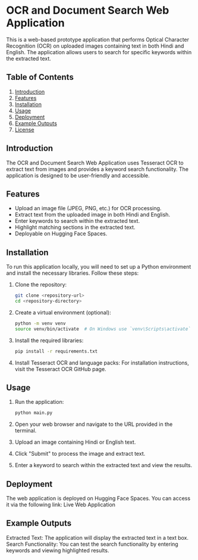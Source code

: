# OCR and Document Search Web Application

This is a web-based prototype application that performs Optical Character Recognition (OCR) on uploaded images containing text in both Hindi and English. The application allows users to search for specific keywords within the extracted text.

## Table of Contents

1. [Introduction](#introduction)
2. [Features](#features)
3. [Installation](#installation)
4. [Usage](#usage)
5. [Deployment](#deployment)
6. [Example Outputs](#example-outputs)
7. [License](#license)

## Introduction

The OCR and Document Search Web Application uses Tesseract OCR to extract text from images and provides a keyword search functionality. The application is designed to be user-friendly and accessible.

## Features

- Upload an image file (JPEG, PNG, etc.) for OCR processing.
- Extract text from the uploaded image in both Hindi and English.
- Enter keywords to search within the extracted text.
- Highlight matching sections in the extracted text.
- Deployable on Hugging Face Spaces.

## Installation

To run this application locally, you will need to set up a Python environment and install the necessary libraries. Follow these steps:

1. Clone the repository:
   ```bash
   git clone <repository-url>
   cd <repository-directory>
   
2. Create a virtual environment (optional):

    ```bash
    python -m venv venv
    source venv/bin/activate  # On Windows use `venv\Scripts\activate`


3. Install the required libraries:
      ```bash
      pip install -r requirements.txt


4. Install Tesseract OCR and language packs:
    For installation instructions, visit the Tesseract OCR GitHub page.
   
## Usage
1. Run the application:
    ```bash
    python main.py

2. Open your web browser and navigate to the URL provided in the terminal.

3. Upload an image containing Hindi or English text.

4. Click "Submit" to process the image and extract text.

5. Enter a keyword to search within the extracted text and view the results.

## Deployment
The web application is deployed on Hugging Face Spaces. You can access it via the following link: Live Web Application

## Example Outputs
Extracted Text: The application will display the extracted text in a text box.
Search Functionality: You can test the search functionality by entering keywords and viewing highlighted results.

